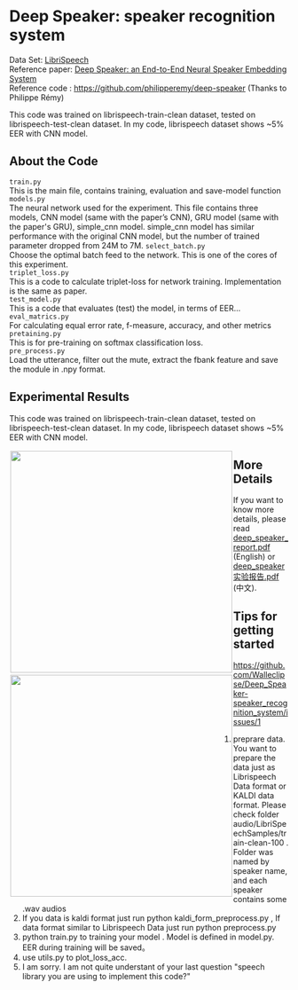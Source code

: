 #  Deep Speaker: speaker recognition system

Data Set: [LibriSpeech](http://www.openslr.org/12/)  
Reference paper: [Deep Speaker: an End-to-End Neural Speaker Embedding System](https://arxiv.org/pdf/1705.02304.pdf)  
Reference code : https://github.com/philipperemy/deep-speaker (Thanks to Philippe Rémy)  
  
This code was trained on librispeech-train-clean dataset, tested on librispeech-test-clean dataset. In my code, librispeech dataset shows ~5% EER with CNN model.   
  
## About the Code
`train.py`    
This is the main file, contains training, evaluation and save-model function  
`models.py`    
The neural network used for the experiment. This file contains three models, CNN model (same with the paper’s CNN), GRU model (same with the paper's GRU), simple_cnn model. simple_cnn model has similar performance with the original CNN model, but the number of trained parameter dropped from 24M to 7M. 
`select_batch.py`    
Choose the optimal batch feed to the network. This is one of the cores  of this experiment.   
`triplet_loss.py`    
This is a code to calculate triplet-loss for network training. Implementation is the same as paper.  
`test_model.py`    
This is a code that evaluates (test) the model, in terms of EER...   
`eval_matrics.py`  
For calculating equal error rate, f-measure, accuracy, and other metrics 
`pretaining.py`    
This is for pre-training on softmax classification loss.  
`pre_process.py`    
Load the utterance, filter out the mute, extract the fbank feature and save the module in .npy format. 
  
## Experimental Results  
This code was trained on librispeech-train-clean dataset, tested on librispeech-test-clean dataset. In my code, librispeech dataset shows ~5% EER with CNN model. 
  
<div style="float:left;border:solid 1px 000;margin:2px;"><img src="https://github.com/Walleclipse/Deep_Speaker-speaker_recognition_system/raw/master/demo/loss.png"  width="400" ></div>
<div style="float:left;border:solid 1px 000;margin:2px;"><img src="https://github.com/Walleclipse/Deep_Speaker-speaker_recognition_system/raw/master/demo/EER.png" width="400" ></div>  

## More Details  
  If you want to know more details, please read [deep_speaker_report.pdf](deep_speaker_report.pdf) (English) or [deep_speaker实验报告.pdf](deep_speaker实验报告.pdf) (中文). 

## Tips for getting started
https://github.com/Walleclipse/Deep_Speaker-speaker_recognition_system/issues/1

1. preprare data. You want to prepare the data just as Librispeech Data format or KALDI data format. Please check folder audio/LibriSpeechSamples/train-clean-100 . Folder was named by speaker name, and each speaker contains some .wav audios
2. If you data is kaldi format just run python kaldi_form_preprocess.py , If data format similar to Librispeech Data just run python preprocess.py
3. python train.py to training your model . Model is defined in model.py. EER during training will be saved。
4. use utils.py to plot_loss_acc.
5. I am sorry. I am not quite understant of your last question "speech library you are using to implement this code?"